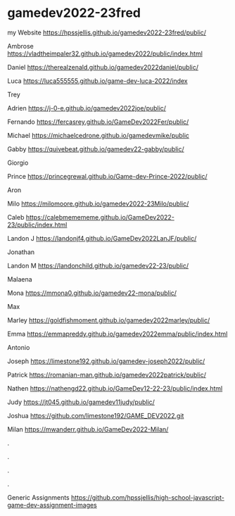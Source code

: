 # gamedev2022-23fred


my Website   https://hpssjellis.github.io/gamedev2022-23fred/public/


Ambrose   https://vladtheimpaler32.github.io/gamedev2022/public/index.html

Daniel   https://therealzenald.github.io/gamedev2022daniel/public/

Luca  https://luca555555.github.io/game-dev-luca-2022/index

Trey

Adrien   https://j-0-e.github.io/gamedev2022joe/public/

Fernando  https://fercasrey.github.io/GameDev2022Fer/public/

Michael  https://michaelcedrone.github.io/gamedevmike/public

Gabby   https://quivebeat.github.io/gamedev22-gabby/public/

Giorgio

Prince   https://princegrewal.github.io/Game-dev-Prince-2022/public/

Aron

Milo   https://milomoore.github.io/gamedev2022-23Milo/public/

Caleb   https://calebmemememe.github.io/GameDev2022-23/public/index.html

Landon J   https://landonjf4.github.io/GameDev2022LanJF/public/

Jonathan

Landon M  https://landonchild.github.io/gamedev22-23/public/

Malaena

Mona   https://mmona0.github.io/gamedev22-mona/public/

Max

Marley   https://goldfishmoment.github.io/gamedev2022marley/public/

Emma  https://emmapreddy.github.io/gamedev2022emma/public/index.html

Antonio

Joseph    https://limestone192.github.io/gamedev-joseph2022/public/

Patrick   https://romanian-man.github.io/gamedev2022patrick/public/

Nathen    https://nathengd22.github.io/GameDev12-22-23/public/index.html

Judy    https://jt045.github.io/gamedev11judy/public/

Joshua   https://github.com/limestone192/GAME_DEV2022.git

Milan  https://mwanderr.github.io/GameDev2022-Milan/



































.




.





.



.

































Generic Assignments https://github.com/hpssjellis/high-school-javascript-game-dev-assignment-images
